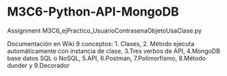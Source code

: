 # M3C6-Python-API-MongoDB
Assignment M3C6_ejPractico_UsuarioContrasenaObjetoUsaClase.py

Documentación en Wiki 9 conceptos: 1. Clases, 2. Método ejecuta automáticamente con instancia de clase, 3.Tres verbos de API, 4.MongoDB base datos SQL o NoSQL, 5.API, 6.Postman, 7.Polimorfismo, 8.Método dunder y 9.Decorador 
